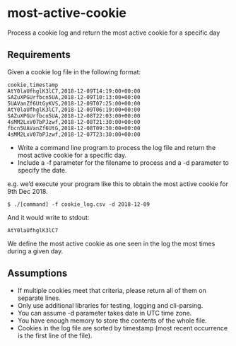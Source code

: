 # most-active-cookie
Process a cookie log and return the most active cookie for a specific day

## Requirements

Given a cookie log file in the following format:

~~~
cookie,timestamp
AtY0laUfhglK3lC7,2018-12-09T14:19:00+00:00
SAZuXPGUrfbcn5UA,2018-12-09T10:13:00+00:00
5UAVanZf6UtGyKVS,2018-12-09T07:25:00+00:00
AtY0laUfhglK3lC7,2018-12-09T06:19:00+00:00
SAZuXPGUrfbcn5UA,2018-12-08T22:03:00+00:00
4sMM2LxV07bPJzwf,2018-12-08T21:30:00+00:00
fbcn5UAVanZf6UtG,2018-12-08T09:30:00+00:00
4sMM2LxV07bPJzwf,2018-12-07T23:30:00+00:00
~~~

- Write a command line program to process the log file and return the most active cookie for a specific day. 
- Include a -f parameter for the filename to process and a -d parameter to specify the date.

e.g. we’d execute your program like this to obtain the most active cookie for 9th Dec 2018.

~~~
$ ./[command] -f cookie_log.csv -d 2018-12-09
~~~

And it would write to stdout:

~~~
AtY0laUfhglK3lC7
~~~

We define the most active cookie as one seen in the log the most times during a given day.

## Assumptions

- If multiple cookies meet that criteria, please return all of them on separate lines.
- Only use additional libraries for testing, logging and cli-parsing.
- You can assume -d parameter takes date in UTC time zone.
- You have enough memory to store the contents of the whole file.
- Cookies in the log file are sorted by timestamp (most recent occurrence is the first line of the file).
